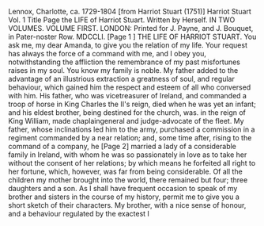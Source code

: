 Lennox, Charlotte, ca. 1729-1804 [from Harriot Stuart (1751)]
Harriot Stuart Vol. 1 Title Page
the LIFE of Harriot Stuart. Written by Herself. IN TWO VOLUMES. VOLUME FIRST.
LONDON: Printed for J. Payne, and J. Bouquet, in Pater-noster Row. MDCCLI.
[Page 1 ]
THE LIFE OF HARRIOT STUART.
You ask me, my dear Amanda, to give you the relation of my life. Your request has always the force of a command with me, and I obey you, notwithstanding the affliction the remembrance of my past misfortunes raises in my soul. You know my family is noble. My father added to the advantage of an illustrious extraction a greatness of soul, and regular behaviour, which gained him the respect and esteem of all who conversed with him. His father, who was vicetreasurer of Ireland, and commanded a troop of horse in King Charles the II's reign, died when he was yet an infant; and his eldest brother, being destined for the church, was. in the reign of King William, made chaplaingeneral and judge-advocate of the fleet.
My father, whose inclinations led him to the army, purchased a commission in a regiment commanded by a near relation; and, some time after, rising to the command of a company, he
[Page 2]
married a lady of a considerable family in Ireland, with whom he was so passionately in love as to take her without the consent of her relations; by which means he forfeited all right to her fortune, which, however, was far from being considerable.
Of all the children my mother brought into the world, there remained but four; three daughters and a son. As I shall have frequent occasion to speak of my brother and sisters in the course of my history, permit me to give you a short sketch of their characters. My brother, with a nice sense of honour, and a behaviour regulated by the exactest
I

